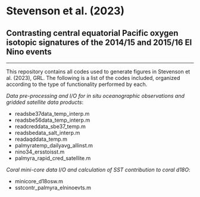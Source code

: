 # Stevenson et al. (2023)
## Contrasting central equatorial Pacific oxygen isotopic signatures of the 2014/15 and 2015/16 El Nino events
-------------------------------------------
This repository contains all codes used to generate figures in Stevenson et al. (2023), GRL. The following is a list of the codes included, organized according to the type of functionality performed by each.

_Data pre-processing and I/O for in situ oceanographic observations and gridded satellite data products_:

- readsbe37data_temp_interp.m
- readsbe56data_temp_interp.m
- readcreddata_sbe37_temp.m
- readsbedata_salt_interp.m
- readaqddata_temp.m
- palmyratemp_dailyavg_allinst.m
- nino34_ersstoisst.m
- palmyra_rapid_cred_satellite.m

_Coral mini-core data I/O and calculation of SST contribution to coral d18O_:

- minicore_d18osw.m
- sstcontr_palmyra_elninoevts.m

